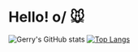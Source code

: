 # Hello! o/ 🐭
  ![Gerry's GitHub stats](https://github-readme-stats.vercel.app/api?username=Hiratsuna&show_icons=true&theme=highcontrast) 
  [![Top Langs](https://github-readme-stats.vercel.app/api/top-langs/?username=anuraghazra&layout=donut)](https://github.com/anuraghazra/github-readme-stats)

